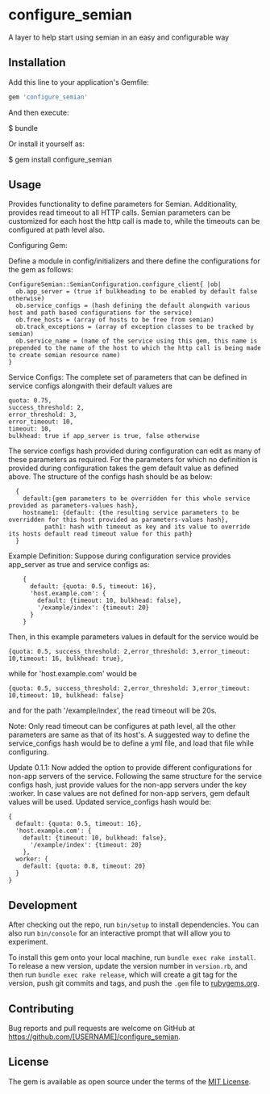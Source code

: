 # configure_semian
A layer to help start using semian in an easy and configurable way

## Installation

Add this line to your application's Gemfile:

```ruby
gem 'configure_semian'
```

And then execute:

  $ bundle

Or install it yourself as:

  $ gem install configure_semian

## Usage

Provides functionality to define parameters for Semian. Additionality, provides read timeout to all HTTP calls.
Semian parameters can be customized for each host the http call is made to, while the timeouts can be configured at path level also.

Configuring Gem:

Define a module in config/initializers and there define the configurations for the gem as follows:

    ConfigureSemian::SemianConfiguration.configure_client{ |ob|
      ob.app_server = (true if bulkheading to be enabled by default false otherwise)
      ob.service_configs = (hash defining the default alongwith various host and path based configurations for the service)
      ob.free_hosts = (array of hosts to be free from semian)
      ob.track_exceptions = (array of exception classes to be tracked by semian)
      ob.service_name = (name of the service using this gem, this name is prepended to the name of the host to which the http call is being made to create semian resource name)
    }

Service Configs:
  The complete set of parameters that can be defined in service configs alongwith their default values are

    quota: 0.75,
    success_threshold: 2,
    error_threshold: 3,
    error_timeout: 10,
    timeout: 10,
    bulkhead: true if app_server is true, false otherwise

The service configs hash provided during configuration can edit as many of these parameters as required. For the parameters for which no definition is provided during configuration takes the gem default value as defined above.
    The structure of the configs hash should be as below:

      {
        default:{gem parameters to be overridden for this whole service provided as parameters-values hash},
        hostname1: {default: {the resulting service parameters to be overridden for this host provided as parameters-values hash},
              path1: hash with timeout as key and its value to override its hosts default read timeout value for this path}
      }
Example Definition:
       Suppose during configuration service provides app_server as true and service configs as:

        {
          default: {quota: 0.5, timeout: 16},
          'host.example.com': {
            default: {timeout: 10, bulkhead: false},
            '/example/index': {timeout: 20}
          }
        }

Then, in this example parameters values in default for the service would be

    {quota: 0.5, success_threshold: 2,error_threshold: 3,error_timeout: 10,timeout: 16, bulkhead: true},
while for 'host.example.com' would be

    {quota: 0.5, success_threshold: 2,error_threshold: 3,error_timeout: 10,timeout: 10, bulkhead: false}
and for the path '/example/index', the read timeout will be 20s.

Note: Only read timeout can be configures at path level, all the other parameters are same as that of its host's.
A suggested way to define the service_configs hash would be to define a yml file, and load that file while configuring.

Update 0.1.1:
  Now added the option to provide different configurations for non-app servers of the service. Following the same structure for the service configs hash, just provide values for the non-app servers under the key :worker. In case values are not defined for non-app servers, gem default values will be used.
  Updated service_configs hash would be:

    {
      default: {quota: 0.5, timeout: 16},
      'host.example.com': {
        default: {timeout: 10, bulkhead: false},
          '/example/index': {timeout: 20}
        },
      worker: {
        default: {quota: 0.8, timeout: 20}
      }
    }

## Development

After checking out the repo, run `bin/setup` to install dependencies. You can also run `bin/console` for an interactive prompt that will allow you to experiment.

To install this gem onto your local machine, run `bundle exec rake install`. To release a new version, update the version number in `version.rb`, and then run `bundle exec rake release`, which will create a git tag for the version, push git commits and tags, and push the `.gem` file to [rubygems.org](https://rubygems.org).

## Contributing

Bug reports and pull requests are welcome on GitHub at https://github.com/[USERNAME]/configure_semian.

## License

The gem is available as open source under the terms of the [MIT License](https://opensource.org/licenses/MIT).
